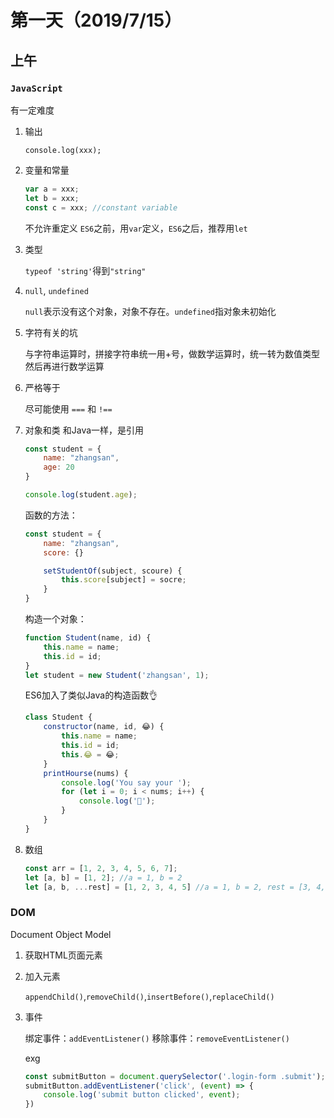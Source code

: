 # 第一天（2019/7/15）

## 上午

### `JavaScript`

有一定难度

1. 输出

    `console.log(xxx);`

2. 变量和常量

    ```js
    var a = xxx;
    let b = xxx;
    const c = xxx; //constant variable
    ```
    不允许重定义
    `ES6`之前，用`var`定义，`ES6`之后，推荐用`let`

3. 类型

    `typeof 'string'`得到`"string"`

4. `null`, `undefined`

    `null`表示没有这个对象，对象不存在。`undefined`指对象未初始化

5. 字符有关的坑

    与字符串运算时，拼接字符串统一用+号，做数学运算时，统一转为数值类型然后再进行数学运算

6. 严格等于

    尽可能使用 `===` 和 `!==`

7. 对象和类
    和Java一样，是引用

    ```js
    const student = {
        name: "zhangsan",
        age: 20
    }

    console.log(student.age);
    ```

    函数的方法：
    ```js
    const student = {
        name: "zhangsan",
        score: {}

        setStudentOf(subject, scoure) {
            this.score[subject] = socre;
        }
    }
    ```
    构造一个对象：
    ```js
    function Student(name, id) {
        this.name = name;
        this.id = id;
    }
    let student = new Student('zhangsan', 1);
    ```
    ES6加入了类似Java的构造函数👌
    ```js
    class Student {
        constructor(name, id, 😂) {
            this.name = name;
            this.id = id;
            this.😂 = 😂;
        }
        printHourse(nums) {
            console.log('You say your ');
            for (let i = 0; i < nums; i++) {
                console.log('🐴');
            }
        }
    }
    ```
8. 数组

    ```js
    const arr = [1, 2, 3, 4, 5, 6, 7];
    let [a, b] = [1, 2]; //a = 1, b = 2
    let [a, b, ...rest] = [1, 2, 3, 4, 5] //a = 1, b = 2, rest = [3, 4, 5]
    ```

### DOM

Document Object Model

1. 获取HTML页面元素

2. 加入元素

    `appendChild()`,`removeChild()`,`insertBefore()`,`replaceChild()`

3. 事件

    绑定事件：`addEventListener()`
    移除事件：`removeEventListener()`

    exg
    ```js
    const submitButton = document.querySelector('.login-form .submit');
    submitButton.addEventListener('click', (event) => {
        console.log('submit button clicked', event);
    })
    ```
